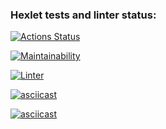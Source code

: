 ### Hexlet tests and linter status:

[![Actions Status](https://github.com/niramov/frontend-project-lvl1/workflows/hexlet-check/badge.svg)](https://github.com/niramov/frontend-project-lvl1/actions)

[![Maintainability](https://api.codeclimate.com/v1/badges/a99a88d28ad37a79dbf6/maintainability)](https://codeclimate.com/github/codeclimate/codeclimate/maintainability)

[![Linter](https://github.com/niramov/frontend-project-lvl1/actions/workflows/node.js.yml/badge.svg)](https://github.com/niramov/frontend-project-lvl1/actions/workflows/node.js.yml)

[![asciicast](https://asciinema.org/a/vbFPpVqmdW8c0m831gbyEwbPO.svg)](https://asciinema.org/a/vbFPpVqmdW8c0m831gbyEwbPO)

[![asciicast](https://asciinema.org/a/a64Z9TFOKgZZVkAuvdELK5dTs.svg)](https://asciinema.org/a/a64Z9TFOKgZZVkAuvdELK5dTs)

